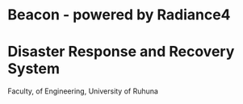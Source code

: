 # Beacon - powered by Radiance4
# Disaster Response and Recovery System

Faculty, of Engineering, University of Ruhuna

